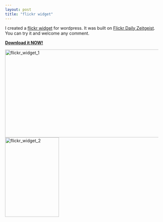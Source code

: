 ```yaml
---
layout: post
title: "flickr widget"
---
```


I created a <a href="http://github.com/JoshuaChi/Flickr-Widget">flickr widget</a> for wordpress. It was built on <a href="http://www.flickr.com/fun/zeitgeist/">Flickr Daily Zeitgeist</a>. You can try it and welcome any comment. 
<p><a href="http://github.com/JoshuaChi/Flickr-Widget/archives/master"><strong>Download it NOW!</strong></a></p>


<a href="http://www.freetofeel.com/projects/flickr_widget_1-2/" rel="attachment wp-att-293"><img src="http://www.freetofeel.com/wp-content/uploads/2009/08/flickr_widget_11.gif" alt="flickr_widget_1" title="flickr_widget_1" width="530" height="289" class="aligncenter size-full wp-image-293" /></a>
<a href="http://www.freetofeel.com/projects/flickr_widget_2/" rel="attachment wp-att-290"><img src="http://www.freetofeel.com/wp-content/uploads/2009/08/flickr_widget_2.gif" alt="flickr_widget_2" title="flickr_widget_2" width="177" height="261" class="aligncenter size-full wp-image-290" /></a>